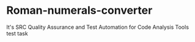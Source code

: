 # Roman-numerals-converter
It's SRC Quality Assurance and Test Automation for Code Analysis Tools test task
